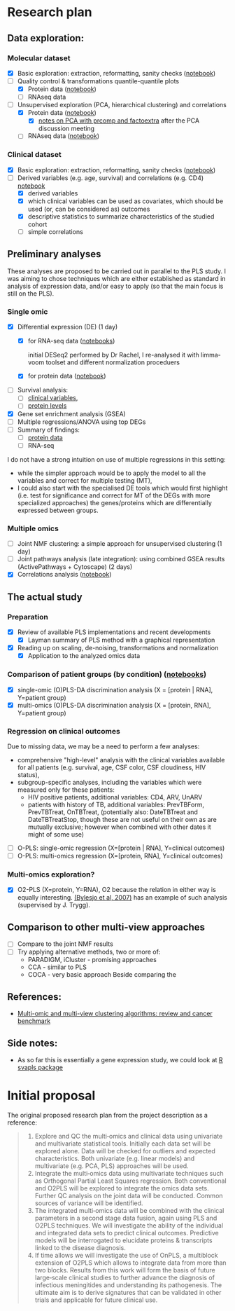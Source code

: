 # Research plan

## Data exploration:

### Molecular dataset
- [x] Basic exploration: extraction, reformatting, sanity checks ([notebook](data_exploration/Molecular_data_extraction.ipynb))
- [ ] Quality control & transformations quantile-quantile plots
  - [x] Protein data ([notebook](data_exploration/Protein_data_QC_and_transforms.ipynb))
  - [ ] RNAseq data
- [ ] Unsupervised exploration (PCA, hierarchical clustering) and correlations
  - [x] Protein data ([notebook](data_exploration/Protein_data_unsupervised_analysis.ipynb))
    - [x] [notes on PCA with prcomp and factoextra](data_exploration/Notes_on_PCA_with_prcomp_and_factoextra.ipynb) after the PCA discussion meeting
  - [ ] RNAseq data ([notebook](data_exploration/RNAseq_data_unsupervised_analysis.ipynb))

### Clinical dataset
- [x] Basic exploration: extraction, reformatting, sanity checks ([notebook](data_exploration/Clinical_data_first_look.ipynb))
- [ ] Derived variables (e.g. age, survival) and correlations (e.g. CD4) [notebook](analyses/Clinical_data.ipynb)
  - [x] derived variables
  - [x] which clinical variables can be used as covariates, which should be used (or, can be considered as) outcomes
  - [x] descriptive statistics to summarize characteristics of the studied cohort
  - [ ] simple correlations

## Preliminary analyses

These analyses are proposed to be carried out in parallel to the PLS study.
I was aiming to chose techniques which are either established as standard in analysis of expression data, and/or easy to apply (so that the main focus is still on the PLS).

### Single omic
- [x] Differential expression (DE) (1 day)
  - [x] for RNA-seq data ([notebooks](analyses/rnaseq_vs_clinical))
  
      initial DESeq2 performed by Dr Rachel, I re-analysed it with limma-voom toolset and different normalization proceduers
  - [x] for protein data ([notebook](analyses/protein_vs_clinical/Differential_levels.ipynb))
- [ ] Survival analysis:
  - [ ] [clinical variables](analyses/Clinical_survival.ipynb),
  - [ ] [protein levels](analyses/protein_vs_clinical/Survival.ipynb)
- [x] Gene set enrichment analysis (GSEA) 
- [ ] Multiple regressions/ANOVA using top DEGs
- [ ] Summary of findings:
  - [ ] [protein data](analyses/protein_vs_clinical/README.md)
  - [ ] RNA-seq

I do not have a strong intuition on use of multiple regressions in this setting:
 - while the simpler approach would be to apply the model to all the variables and correct for multiple testing (MT),
 - I could also start with the specialised DE tools which would first highlight
 (i.e. test for significance and correct for MT of the DEGs with more specialized approaches)
 the genes/proteins which are differentially expressed between groups.

### Multiple omics
- [ ] Joint NMF clustering: a simple approach for unsupervised clustering (1 day)
- [ ] Joint pathways analysis (late integration): using combined GSEA results (ActivePathways + Cytoscape) (2 days)
- [x] Correlations analysis ([notebook](analyses/integration/Correlations.ipynb))

## The actual study

### Preparation
- [x] Review of available PLS implementations and recent developments
  - [x] Layman summary of PLS method with a graphical representation
- [x] Reading up on scaling, de-noising, transformations and normalization
  - [x] Application to the analyzed omics data

### Comparison of patient groups (by condition) ([notebooks](https://github.com/krassowski/meningitis-integration/blob/master/analyses/integration/PLS_and_PLS-DA.ipynb))
- [x] single-omic (O)PLS-DA discrimination analysis (X = [protein | RNA], Y=patient group)
- [x] multi-omics (O)PLS-DA discrimination analysis (X = [protein, RNA], Y=patient group)

### Regression on clinical outcomes
Due to missing data, we may be a need to perform a few analyses:
  - comprehensive "high-level" analysis with the clinical variables available for all patients
    (e.g. survival, age, CSF color, CSF cloudiness, HIV status),
  - subgroup-specific analyses, including the variables which were measured only for these patients:
     - HIV positive patients, additional variables: CD4, ARV, UnARV
     - patients with history of TB, additional variables: PrevTBForm, PrevTBTreat, OnTBTreat,
     (potentially also: DateTBTreat and DateTBTreatStop, though these are not useful on their own as are mutually exclusive; however when combined with other dates it might of some use)

- [ ] O-PLS: single-omic regression (X=[protein | RNA], Y=clinical outcomes)
- [ ] O-PLS: multi-omics regression (X=[protein, RNA], Y=clinical outcomes)

### Multi-omics exploration?
- [x] O2-PLS (X=protein, Y=RNA), O2 because the relation in either way is equally interesting.
[(Bylesjo et al, 2007)](https://onlinelibrary.wiley.com/doi/pdf/10.1111/j.1365-313X.2007.03293.x) has an example of such analysis (supervised by J. Trygg).

## Comparison to other multi-view approaches
- [ ] Compare to the joint NMF results
- [ ] Try applying alternative methods, two or more of:
  - PARADIGM, iCluster - promising approaches
  - CCA - similar to PLS
  - COCA - very basic approach
Beside comparing the 

## References:
- [Multi-omic and multi-view clustering algorithms: review and cancer benchmark](https://academic.oup.com/nar/article/46/20/10546/5123392)


## Side notes:
- As so far this is essentially a gene expression study, we could look at [R svapls package](https://bmcbioinformatics.biomedcentral.com/articles/10.1186/1471-2105-14-236)

# Initial proposal

The original proposed research plan from the project description as a reference:

> 1. Explore and QC the multi‐omics and clinical data using univariate and multivariate statistical tools. Initially each data set will be explored alone.
Data will be checked for outliers and expected characteristics. Both univariate (e.g. linear models) and multivariate (e.g. PCA, PLS) approaches will be used.
> 2. Integrate the multi‐omics data using multivariate techniques such as Orthogonal Partial Least Squares regression. Both conventional and O2PLS will
be explored to integrate the omics data sets. Further QC analysis on the joint data will be conducted. Common sources of variance will be identified.
> 3. The integrated multi‐omics data will be combined with the clinical parameters in a second stage data fusion, again using PLS and O2PLS techniques.
We will investigate the ability of the individual and integrated data sets to predict clinical outcomes. Predictive models will be interrogated to elucidate
proteins & transcripts linked to the disease diagnosis.
> 4. If time allows we will investigate the use of OnPLS, a multiblock extension of O2PLS which allows to
integrate data from more than two blocks. Results from this work will form the basis of future large‐scale clinical studies to further advance the diagnosis
of infectious meningitides and understanding its pathogenesis. The ultimate aim is to derive signatures that can be validated in other trials and applicable
for future clinical use.

